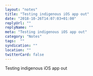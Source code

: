 ```yaml
---
layout: "notes"
title: "Testing indigenous iOS app out"
date: "2018-10-26T14:07:03+01:00"
replyUrl: ""
replyName: ""
meta: "Testing indigenous iOS app out"
category: "Notes"
tags:  ""
syndication: ""
location: ""
twitterCard: false
---
```

Testing indigenous iOS app out
